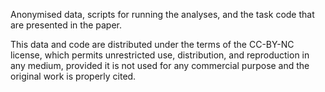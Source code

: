 Anonymised data, scripts for running the analyses, and the task code that are presented in the paper. 

This data and code are distributed under the terms of the  CC-BY-NC license, which permits unrestricted use, distribution, and reproduction in any medium, provided it is not used for any commercial purpose and the original work is properly cited.
